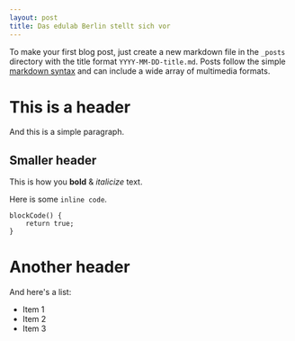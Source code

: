 ```yaml
---
layout: post
title: Das edulab Berlin stellt sich vor
---
```


To make your first blog post, just create a new markdown file in the `_posts` directory with the title format `YYYY-MM-DD-title.md`. Posts follow the simple [markdown syntax](https://github.com/adam-p/markdown-here/wiki/Markdown-Cheatsheet) and can include a wide array of multimedia formats.

# This is a header

And this is a simple paragraph.

## Smaller header

This is how you **bold** & *italicize* text.

Here is some `inline code`.

```
blockCode() {
	return true;
}
```

# Another header

And here's a list:

* Item 1
* Item 2
* Item 3
